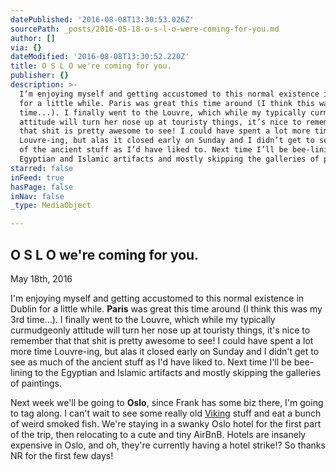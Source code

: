 ```yaml
---
datePublished: '2016-08-08T13:30:53.026Z'
sourcePath: _posts/2016-05-18-o-s-l-o-were-coming-for-you.md
author: []
via: {}
dateModified: '2016-08-08T13:30:52.220Z'
title: O S L O we're coming for you.
publisher: {}
description: >-
  I’m enjoying myself and getting accustomed to this normal existence in Dublin
  for a little while. Paris was great this time around (I think this was my 3rd
  time...). I finally went to the Louvre, which while my typically curmudgeonly
  attitude will turn her nose up at touristy things, it’s nice to remember that
  that shit is pretty awesome to see! I could have spent a lot more time
  Louvre-ing, but alas it closed early on Sunday and I didn’t get to see as much
  of the ancient stuff as I’d have liked to. Next time I’ll be bee-lining to the
  Egyptian and Islamic artifacts and mostly skipping the galleries of paintings.
starred: false
inFeed: true
hasPage: false
inNav: false
_type: MediaObject

---
```

<article style=""><h1>O S L O we're coming for you.</h1><p>May 18th, 2016</p></article>

I'm enjoying myself and getting accustomed to this normal existence in Dublin for a little while. **Paris** was great this time around (I think this was my 3rd time...). I finally went to the Louvre, which while my typically curmudgeonly attitude will turn her nose up at touristy things, it's nice to remember that that shit is pretty awesome to see! I could have spent a lot more time Louvre-ing, but alas it closed early on Sunday and I didn't get to see as much of the ancient stuff as I'd have liked to. Next time I'll be bee-lining to the Egyptian and Islamic artifacts and mostly skipping the galleries of paintings.

Next week we'll be going to **Oslo**, since Frank has some biz there, I'm going to tag along. I can't wait to see some really old [Viking][0] stuff and eat a bunch of weird smoked fish. We're staying in a swanky Oslo hotel for the first part of the trip, then relocating to a cute and tiny AirBnB. Hotels are insanely expensive in Oslo, and oh, they're currently having a hotel strike!? So thanks NR for the first few days!

[0]: https://www.khm.uio.no/english/visit-us/viking-ship-museum/